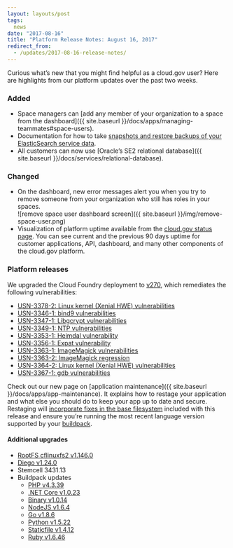 ```yaml
---
layout: layouts/post
tags:
  news
date: "2017-08-16"
title: "Platform Release Notes: August 16, 2017"
redirect_from:
  - /updates/2017-08-16-release-notes/
---
```


Curious what’s new that you might find helpful as a cloud.gov user? Here are highlights from our platform updates over the past two weeks.

### Added

* Space managers can [add any member of your organization to a space from the dashboard]({{ site.baseurl }}/docs/apps/managing-teammates#space-users).
* Documentation for how to take [snapshots and restore backups of your ElasticSearch service data](https://github.com/cloud-gov/cg-site/blob/6418e8e933f887896a102d8575f1c7af468d1d2f/content/docs/services/elasticsearch24.md).
* All customers can now use [Oracle’s SE2 relational database]({{ site.baseurl }}/docs/services/relational-database).

### Changed

* On the dashboard, new error messages alert you when you try to remove someone from your organization who still has roles in your spaces.
<br/>![remove space user dashboard screen]({{ site.baseurl }}/img/remove-space-user.png)
* Visualization of platform uptime available from the [cloud.gov status page](https://cloudgov.statuspage.io/). You can see current and the previous 90 days uptime for customer applications, API, dashboard, and many other components of the cloud.gov platform.

### Platform releases
We upgraded the Cloud Foundry deployment to [v270](https://github.com/cloudfoundry/cf-release/releases/tag/v270), which remediates the following vulnerabilities:

* [USN-3378-2: Linux kernel (Xenial HWE) vulnerabilities](https://usn.ubuntu.com/usn/usn-3378-2/)
* [USN-3346-1: bind9 vulnerabilities](https://usn.ubuntu.com/usn/usn-3346-1/)
* [USN-3347-1: Libgcrypt vulnerabilities](https://usn.ubuntu.com/usn/usn-3347-1/)
* [USN-3349-1: NTP vulnerabilities](https://usn.ubuntu.com/usn/usn-3349-1/)
* [USN-3353-1: Heimdal vulnerability](https://usn.ubuntu.com/usn/usn-3353-1/)
* [USN-3356-1: Expat vulnerability](https://ubuntu.com/security/notices/USN-3356-1)
* [USN-3363-1: ImageMagick vulnerabilities](https://usn.ubuntu.com/usn/usn-3363-1/)
* [USN-3363-2: ImageMagick regression](https://usn.ubuntu.com/usn/usn-3363-2/)
* [USN-3364-2: Linux kernel (Xenial HWE) vulnerabilities](https://usn.ubuntu.com/usn/usn-3364-2/)
* [USN-3367-1: gdb vulnerabilities](https://usn.ubuntu.com/usn/usn-3367-1/)

Check out our new page on [application maintenance]({{ site.baseurl }}/docs/apps/app-maintenance). It explains how to restage your application and what else you should do to keep your app up to date and secure. Restaging will [incorporate fixes in the base filesystem](https://docs.cloudfoundry.org/devguide/deploy-apps/stacks.html#cli-commands) included with this release and ensure you’re running the most recent language version supported by your [buildpack](https://docs.cloudfoundry.org/buildpacks/).

#### Additional upgrades
* [RootFS cflinuxfs2 v1.146.0](https://github.com/cloudfoundry/stacks/releases/tag/1.146.0)
* [Diego v1.24.0](https://github.com/cloudfoundry/diego-release/releases/tag/v1.24.0)
* Stemcell 3431.13
* Buildpack updates
  * [PHP v4.3.39](https://github.com/cloudfoundry/php-buildpack/releases/tag/v4.3.39)
  * [.NET Core v1.0.23](https://github.com/cloudfoundry/dotnet-core-buildpack/releases/tag/v1.0.23)
  * [Binary v1.0.14](https://github.com/cloudfoundry/binary-buildpack/releases/tag/v1.0.14)
  * [NodeJS v1.6.4](https://github.com/cloudfoundry/nodejs-buildpack/releases/tag/v1.6.4)
  * [Go v1.8.6](https://github.com/cloudfoundry/go-buildpack/releases/tag/v1.8.6)
  * [Python v1.5.22](https://github.com/cloudfoundry/python-buildpack/releases/tag/v1.5.22)
  * [Staticfile v1.4.12](https://github.com/cloudfoundry/staticfile-buildpack/releases/tag/v1.4.12)
  * [Ruby v1.6.46](https://github.com/cloudfoundry/ruby-buildpack/releases/tag/v1.6.46)
